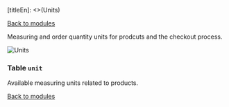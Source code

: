 [titleEn]: <>(Units)

[Back to modules](./../10-modules.md)

Measuring and order quantity units for prodcuts and the checkout process.

![Units](./dist/erm-shopware-core-system-unit.svg)


### Table `unit`

Available measuring units related to products.


[Back to modules](./../10-modules.md)
